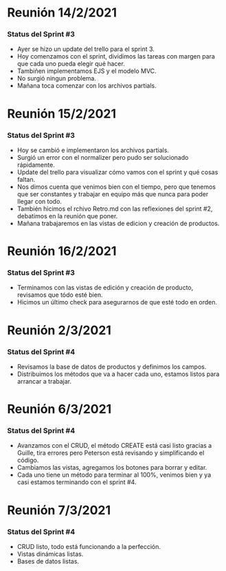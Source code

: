 # Reunión 14/2/2021
### Status del Sprint #3

- Ayer se hizo un update del trello para el sprint 3.
- Hoy comenzamos con el sprint, dividimos las tareas con margen para que cada uno pueda elegir qué hacer.
- Tambiñen implementamos EJS y el modelo MVC.
- No surgió ningun problema.
- Mañana toca comenzar con los archivos partials.


# Reunión 15/2/2021
### Status del Sprint #3
- Hoy se cambió e implementaron los archivos partials.
- Surgió un error con el normalizer pero pudo ser solucionado rápidamente.
- Update del trello para visualizar cómo vamos con el sprint y qué cosas faltan.
- Nos dimos cuenta que venimos bien con el tiempo, pero que tenemos que ser constantes y trabajar en equipo más que nunca para poder llegar con todo.
- También hicimos el rchivo Retro.md con las reflexiones del sprint #2, debatimos en la reunión que poner.
- Mañana trabajaremos en las vistas de edicion y creación de productos.



# Reunión 16/2/2021
### Status del Sprint #3
- Terminamos con las vistas de edición y creación de producto, revisamos que tódo esté bien. 
- Hicimos un último check para asegurarnos de que esté todo en orden.

# Reunión 2/3/2021
### Status del Sprint #4
- Revisamos la base de datos de productos y definimos los campos.
- Distribuimos los métodos que va a hacer cada uno, estamos listos para arrancar a trabajar.

# Reunión 6/3/2021
### Status del Sprint #4
- Avanzamos con el CRUD, el método CREATE está casi listo gracias a Guille, tira errores pero Peterson está revisando y simplificando el código.
- Cambiamos las vistas, agregamos los botones para borrar y editar.
- Cada uno tiene un método para terminar al 100%, venimos bien y ya casi estamos terminando con el sprint #4.

# Reunión 7/3/2021
### Status del Sprint #4
- CRUD listo, todo está funcionando a la perfección.
- Vistas dinámicas listas.
- Bases de datos listas.

